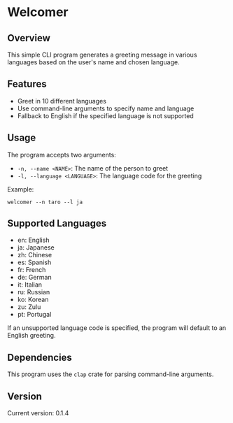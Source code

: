 # Welcomer

## Overview

This simple CLI program generates a greeting message in various languages based on the user's name and chosen language.

## Features

- Greet in 10 different languages
- Use command-line arguments to specify name and language
- Fallback to English if the specified language is not supported

## Usage

The program accepts two arguments:

- `-n, --name <NAME>`: The name of the person to greet
- `-l, --language <LANGUAGE>`: The language code for the greeting

Example:

```
welcomer --n taro --l ja
```

## Supported Languages

- en: English
- ja: Japanese
- zh: Chinese
- es: Spanish
- fr: French
- de: German
- it: Italian
- ru: Russian
- ko: Korean
- zu: Zulu
- pt: Portugal

If an unsupported language code is specified, the program will default to an English greeting.

## Dependencies

This program uses the `clap` crate for parsing command-line arguments.

## Version

Current version: 0.1.4
